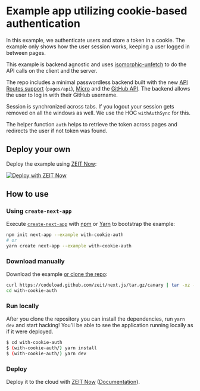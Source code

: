 # Example app utilizing cookie-based authentication

In this example, we authenticate users and store a token in a cookie. The example only shows how the user session works, keeping a user logged in between pages.

This example is backend agnostic and uses [isomorphic-unfetch](https://www.npmjs.com/package/isomorphic-unfetch) to do the API calls on the client and the server.

The repo includes a minimal passwordless backend built with the new [API Routes support](https://github.com/zeit/next.js/pull/7296) (`pages/api`), [Micro](https://www.npmjs.com/package/micro) and the [GitHub API](https://developer.github.com/v3/). The backend allows the user to log in with their GitHub username.

Session is synchronized across tabs. If you logout your session gets removed on all the windows as well. We use the HOC `withAuthSync` for this.

The helper function `auth` helps to retrieve the token across pages and redirects the user if not token was found.

## Deploy your own

Deploy the example using [ZEIT Now](https://zeit.co/now):

[![Deploy with ZEIT Now](https://zeit.co/button)](https://zeit.co/import/project?template=https://github.com/zeit/next.js/tree/canary/examples/with-cookie-auth)

## How to use

### Using `create-next-app`

Execute [`create-next-app`](https://github.com/zeit/next.js/tree/canary/packages/create-next-app) with [npm](https://docs.npmjs.com/cli/init) or [Yarn](https://yarnpkg.com/lang/en/docs/cli/create/) to bootstrap the example:

```bash
npm init next-app --example with-cookie-auth
# or
yarn create next-app --example with-cookie-auth
```

### Download manually

Download the example [or clone the repo](https://github.com/zeit/next.js):

```bash
curl https://codeload.github.com/zeit/next.js/tar.gz/canary | tar -xz --strip=2 next.js-canary/examples/with-cookie-auth
cd with-cookie-auth
```

### Run locally

After you clone the repository you can install the dependencies, run `yarn dev` and start hacking! You'll be able to see the application running locally as if it were deployed.

```bash
$ cd with-cookie-auth
$ (with-cookie-auth/) yarn install
$ (with-cookie-auth/) yarn dev
```

### Deploy

Deploy it to the cloud with [ZEIT Now](https://zeit.co/import?filter=next.js&utm_source=github&utm_medium=readme&utm_campaign=next-example) ([Documentation](https://nextjs.org/docs/deployment)).
